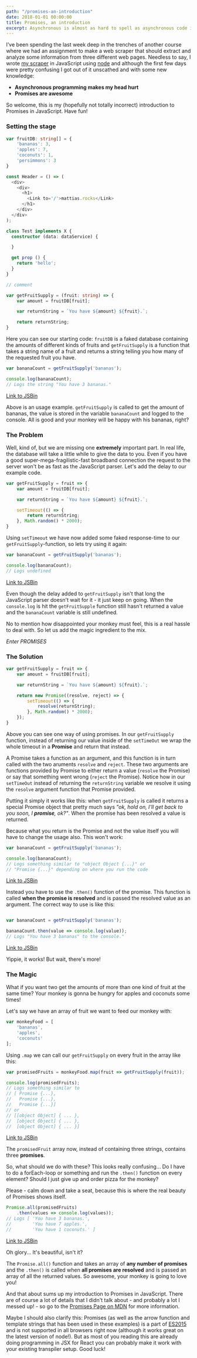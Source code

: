 ```yaml
---
path: "/promises-an-introduction"
date: 2018-01-01 00:00:00
title: Promises, an introduction
excerpt: Asynchronous is almost as hard to spell as asynchronous code is hard to handle. Enter... Promises!
---
```


I’ve been spending the last week deep in the trenches of another course where we had an assignment to make a web scraper that should extract and analyze some information from three different web pages. Needless to say, I wrote [my scraper][1] in JavaScript using [node][2] and although the first few days were pretty confusing I got out of it unscathed and with some new knowledge:

* **Asynchronous programming makes my head hurt**
* **Promises are awesome**

So welcome, this is my (hopefully not totally incorrect) introduction to Promises in JavaScript. Have fun!

### Setting the stage

```typescript
var fruitDB: string[] = {
	'bananas': 3,
	'apples': 7,
	'coconuts': 1,
	'persimmons': 3
}

const Header = () => (
  <div>
    <div>
      <h1>
        <Link to='/'>mattias.rocks</Link>
      </h1>
    </div>
  </div>
);

class Test implements X {
  constructor (data: dataService) {

  }

  get prop () {
    return 'hello';
  }
}

// comment

var getFruitSupply = (fruit: string) => {
    var amount = fruitDB[fruit];

    var returnString = `You have ${amount} ${fruit}.`;

    return returnString;
}
```

Here you can see our starting code: `fruitDB` is a faked database containing the amounts of different kinds of fruits and `getFruitSupply` is a function that takes a string name of a fruit and returns a string telling you how many of the requested fruit you have.

```typescript
var bananaCount = getFruitSupply('bananas');

console.log(bananaCount);
// Logs the string "You have 3 bananas."
```
[Link to JSBin](https://jsbin.com/jimayo/2/edit?js,console)


Above is an usage example. `getFruitSupply` is called to get the amount of bananas, the value is stored in the variable `bananaCount` and logged to the console. All is good and your monkey will be happy with his bananas, right?


### The Problem
Well, kind of, but we are missing one **extremely** important part. In real life, the database will take a little while to give the data to you. Even if you have a good super-mega-fragilistic-fast broadband connection the request to the server won't be as fast as the JavaScript parser. Let's add the delay to our example code.

```javascript
var getFruitSupply = fruit => {
    var amount = fruitDB[fruit];

    var returnString = `You have ${amount} ${fruit}.`;

    setTimeout(() => {
    	return returnString;
    }, Math.random() * 2000);
}
```


Using `setTimeout` we have now added some faked response-time to our `getFruitSupply`-function, so lets try using it again:

```javascript
var bananaCount = getFruitSupply('bananas');

console.log(bananaCount);
// Logs undefined
```
[Link to JSBin](https://jsbin.com/deqazu/2/edit?js,console)

Even though the delay added to `getFruitSupply` isn't that long the JavaScript parser doesn't wait for it - it just keep on going. When the `console.log` is hit the `getFruitSupple` function still hasn't returned a value and the `bananaCount` variable is still undefined.

No to mention how disappointed your monkey must feel, this is a real hassle to deal with. So let us add the magic ingredient to the mix.

*Enter PROMISES*

### The Solution

```javascript
var getFruitSupply = fruit => {
    var amount = fruitDB[fruit];

    var returnString = `You have ${amount} ${fruit}.`;

    return new Promise((resolve, reject) => {
	    setTimeout(() => {
	    	resolve(returnString);
	    }, Math.random() * 2000);
	});
}
```

Above you can see one way of using promises. In our `getFruitSupply` function, instead of returning our value inside of the `setTimeOut` we wrap the whole timeout in a **Promise** and return that instead.

A Promise takes a function as an argument, and this function is in turn called with the two aruments `resolve` and `reject`. These two arguments are functions provided by Promise to either return a value (`resolve` the Promise) or say that something went wrong (`reject` the Promise). Notice how in our `setTimeOut` instead of returning the `returnString` variable we resolve it using the `resolve` argument function that Promise provided.

Putting it simply it works like this: when `getFruitSupply` is called it returns a special Promise object that pretty much says *"ok, hold on, I'll get back to you soon, I **promise**, ok?"*. When the promise has been resolved a value is returned.

Because what you return is the Promise and not the value itself you will have to change the usage also. This won't work:

```javascript
var bananaCount = getFruitSupply('bananas');

console.log(bananaCount);
// Logs something similar to "object Object {...}" or
// "Promise {...}" depending on where you run the code
```
[Link to JSBin](https://jsbin.com/vupore/2/edit?js,console)

Instead you have to use the `.then()` function of the promise. This function is called **when the promise is resolved** and is passed the resolved value as an argument. The correct way to use is like this:

```javascript

var bananaCount = getFruitSupply('bananas');

bananaCount.then(value => console.log(value));
// Logs "You have 3 bananas" to the console."

```
[Link to JSBin](https://jsbin.com/kolovi/2/edit?js,console)

Yippie, it works! But wait, there's more!

### The Magic

What if you want two get the amounts of more than one kind of fruit at the same time? Your monkey is gonna be hungry for apples and coconuts some times!

Let's say we have an array of fruit we want to feed our monkey with:

```javascript
var monkeyFood = [
	'bananas',
	'apples',
	'coconuts'
];
```

Using `.map` we can call our `getFruitSupply` on every fruit in the array like this:


```javascript
var promisedFruits = monkeyFood.map(fruit => getFruitSupply(fruit));

console.log(promisedFruits);
// Logs something similar to
// [ Promise {...},
//   Promise {...},
//   Promise {...}]
// or
// [[object Object] { ... },
//  [object Object] { ... },
//  [object Object] { ... }]
```
[Link to JSBin](https://jsbin.com/xewaxa/2/edit?js,console)

The `promisedFruit` array now, instead of containing three strings, contains three **promises**.

So, what should we do with these? This looks really confusing... Do I have to do a forEach-loop or something and run the `.then()` function on every element? Should I just give up and order pizza for the monkey?

Please - calm down and take a seat, because this is where the real beauty of Promises shows itself.

```javascript
Promise.all(promisedFruits)
    .then(values => console.log(values));
// Logs [ 'You have 3 bananas.',
//        'You have 7 apples.',
//        'You have 1 coconuts.' ]
```
[Link to JSBin](https://jsbin.com/qahunu/1/edit?js,console)

Oh glory... It's beautiful, isn't it?

The `Promise.all()` function and takes an array of **any number of promises** and the `.then()` is called when **all promises are resolved** and is passed an array of all the returned values. So awesome, your monkey is going to love you!

And that about sums up my introduction to Promises in JavaScript. There are of course a lot of details that I didn't talk about - and probably a lot I messed up! - so go to the [ Promises Page on MDN][4] for more information.

Maybe I should also clarify this: Promises (as well as the arrow function and template strings that has been used in these examples) is a part of [ES2015][3] and is not supported in all browsers right now (although it works great on the latest version of node!). But as most of you reading this are already doing programming in JSX for React you can probably make it work with your existing transpiler setup. Good luck!





[1]: https://github.com/mw222rs/1DV449_mw222rs/tree/master/assignment1
[2]: https://nodejs.org/en/
[3]: http://www.ecma-international.org/ecma-262/6.0/
[4]: https://developer.mozilla.org/en-US/docs/Web/JavaScript/Reference/Global_Objects/Promise
